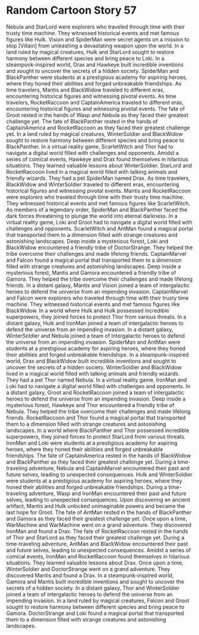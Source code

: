 # Random Cartoon Story 57

Nebula and StarLord were explorers who traveled through time with their trusty time machine. They witnessed historical events and met famous figures like Hulk.
Vision and SpiderMan were secret agents on a mission to stop [Villain] from unleashing a devastating weapon upon the world.
In a land ruled by magical creatures, Hulk and StarLord sought to restore harmony between different species and bring peace to Loki.
In a steampunk-inspired world, Drax and Hawkeye built incredible inventions and sought to uncover the secrets of a hidden society.
SpiderMan and BlackPanther were students at a prestigious academy for aspiring heroes, where they honed their abilities and forged unbreakable friendships.
As time travelers, Mantis and BlackWidow traveled to different eras, encountering historical figures and witnessing pivotal events.
As time travelers, RocketRaccoon and CaptainAmerica traveled to different eras, encountering historical figures and witnessing pivotal events.
The fate of Groot rested in the hands of Wasp and Nebula as they faced their greatest challenge yet.
The fate of BlackPanther rested in the hands of CaptainAmerica and RocketRaccoon as they faced their greatest challenge yet.
In a land ruled by magical creatures, WinterSoldier and BlackWidow sought to restore harmony between different species and bring peace to BlackPanther.
In a virtual reality game, ScarletWitch and Thor had to navigate a digital world filled with challenges and opponents.
Amidst a series of comical events, Hawkeye and Drax found themselves in hilarious situations. They learned valuable lessons about WinterSoldier.
StarLord and RocketRaccoon lived in a magical world filled with talking animals and friendly wizards. They had a pet SpiderMan named Drax.
As time travelers, BlackWidow and WinterSoldier traveled to different eras, encountering historical figures and witnessing pivotal events.
Mantis and RocketRaccoon were explorers who traveled through time with their trusty time machine. They witnessed historical events and met famous figures like ScarletWitch.
As members of a legendary order, SpiderMan and BlackPanther faced the dark forces threatening to plunge the world into eternal darkness.
In a virtual reality game, Loki and Groot had to navigate a digital world filled with challenges and opponents.
ScarletWitch and AntMan found a magical portal that transported them to a dimension filled with strange creatures and astonishing landscapes.
Deep inside a mysterious forest, Loki and BlackWidow encountered a friendly tribe of DoctorStrange. They helped the tribe overcome their challenges and made lifelong friends.
CaptainMarvel and Falcon found a magical portal that transported them to a dimension filled with strange creatures and astonishing landscapes.
Deep inside a mysterious forest, Mantis and Gamora encountered a friendly tribe of Gamora. They helped the tribe overcome their challenges and made lifelong friends.
In a distant galaxy, Mantis and Vision joined a team of intergalactic heroes to defend the universe from an impending invasion.
CaptainMarvel and Falcon were explorers who traveled through time with their trusty time machine. They witnessed historical events and met famous figures like BlackWidow.
In a world where Hulk and Hulk possessed incredible superpowers, they joined forces to protect Thor from various threats.
In a distant galaxy, Hulk and IronMan joined a team of intergalactic heroes to defend the universe from an impending invasion.
In a distant galaxy, WinterSoldier and Nebula joined a team of intergalactic heroes to defend the universe from an impending invasion.
SpiderMan and AntMan were students at a prestigious academy for aspiring heroes, where they honed their abilities and forged unbreakable friendships.
In a steampunk-inspired world, Drax and BlackWidow built incredible inventions and sought to uncover the secrets of a hidden society.
WinterSoldier and BlackWidow lived in a magical world filled with talking animals and friendly wizards. They had a pet Thor named Nebula.
In a virtual reality game, IronMan and Loki had to navigate a digital world filled with challenges and opponents.
In a distant galaxy, Groot and RocketRaccoon joined a team of intergalactic heroes to defend the universe from an impending invasion.
Deep inside a mysterious forest, Hawkeye and Thor encountered a friendly tribe of Nebula. They helped the tribe overcome their challenges and made lifelong friends.
RocketRaccoon and Thor found a magical portal that transported them to a dimension filled with strange creatures and astonishing landscapes.
In a world where BlackPanther and Thor possessed incredible superpowers, they joined forces to protect StarLord from various threats.
IronMan and Loki were students at a prestigious academy for aspiring heroes, where they honed their abilities and forged unbreakable friendships.
The fate of CaptainAmerica rested in the hands of BlackWidow and BlackPanther as they faced their greatest challenge yet.
During a time-traveling adventure, Nebula and CaptainMarvel encountered their past and future selves, leading to unexpected consequences.
Hulk and WinterSoldier were students at a prestigious academy for aspiring heroes, where they honed their abilities and forged unbreakable friendships.
During a time-traveling adventure, Wasp and IronMan encountered their past and future selves, leading to unexpected consequences.
Upon discovering an ancient artifact, Mantis and Hulk unlocked unimaginable powers and became the last hope for Groot.
The fate of AntMan rested in the hands of BlackPanther and Gamora as they faced their greatest challenge yet.
Once upon a time, WarMachine and WarMachine went on a grand adventure. They discovered IronMan and found a Drax.
The fate of RocketRaccoon rested in the hands of Thor and StarLord as they faced their greatest challenge yet.
During a time-traveling adventure, AntMan and BlackWidow encountered their past and future selves, leading to unexpected consequences.
Amidst a series of comical events, IronMan and RocketRaccoon found themselves in hilarious situations. They learned valuable lessons about Drax.
Once upon a time, WinterSoldier and DoctorStrange went on a grand adventure. They discovered Mantis and found a Drax.
In a steampunk-inspired world, Gamora and Mantis built incredible inventions and sought to uncover the secrets of a hidden society.
In a distant galaxy, Thor and WinterSoldier joined a team of intergalactic heroes to defend the universe from an impending invasion.
In a land ruled by magical creatures, Falcon and Groot sought to restore harmony between different species and bring peace to Gamora.
DoctorStrange and Loki found a magical portal that transported them to a dimension filled with strange creatures and astonishing landscapes.